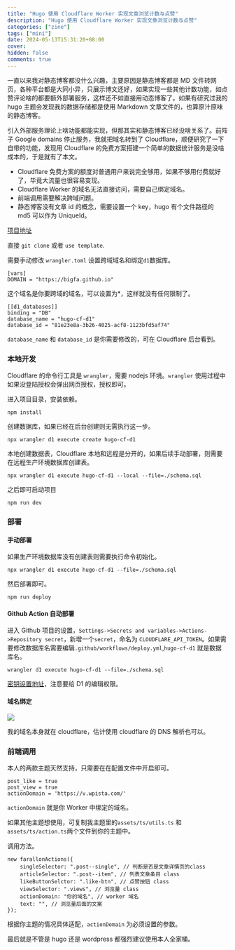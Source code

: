 ```yaml
---
title: "Hugo 使用 Cloudflare Worker 实现文章浏览计数与点赞"
description: "Hugo 使用 Cloudflare Worker 实现文章浏览计数与点赞"
categories: ["zine"]
tags: ["mini"]
date: 2024-05-13T15:31:20+08:00
cover:
hidden: false
comments: true
---
```


一直以来我对静态博客都没什么兴趣，主要原因是静态博客都是 MD 文件转网页，各种平台都是大同小异，只展示博文还好，如果实现一些其他计数功能，如点赞评论啥的都要额外部署服务，这样还不如直接用动态博客了。如果有研究过我的 hugo 主题会发现我的数据存储都是使用 Markdown 文章文件的，也算原汁原味的静态博客。

引入外部服务理论上啥功能都能实现，但那其实和静态博客已经没啥关系了。前阵子 Google domains 停止服务，我就把域名转到了 Cloudflare，顺便研究了一下自带的功能，发现用 Cloudflare 的免费方案搭建一个简单的数据统计服务是没啥成本的，于是就有了本文。

-   Cloudflare 免费方案的额度对普通用户来说完全够用，如果不够用付费就好了，毕竟大流量也很容易变现。
-   Cloudflare Worker 的域名无法直接访问，需要自己绑定域名。
-   前端调用需要解决跨域问题。
-   静态博客没有文章 id 的概念，需要设置一个 key，hugo 有个文件路径的 md5 可以作为 UniqueId。

[项目地址](https://github.com/bigfa/hugo-cf-worker)

直接 `git clone` 或者 `use template`.

需要手动修改 `wrangler.toml` 设置跨域域名和绑定`d1`数据库。

```
[vars]
DOMAIN = "https://bigfa.github.io"
```

这个域名是你要跨域的域名，可以设置为\*，这样就没有任何限制了。

```
[[d1_databases]]
binding = "DB"
database_name = "hugo-cf-d1"
database_id = "81e23e8a-3b26-4025-acf8-1123bfd5af74"
```

`database_name` 和 `database_id` 是你需要修改的，可在 Cloudflare 后台看到。

### 本地开发

Cloudflare 的命令行工具是 `wrangler`，需要 nodejs 环境。`wrangler` 使用过程中如果没登陆授权会弹出网页授权，授权即可。

进入项目目录，安装依赖。

```
npm install
```

创建数据库，如果已经在后台创建则无需执行这一步。

```
npx wrangler d1 execute create hugo-cf-d1
```

本地创建数据表，Cloudflare 本地和远程是分开的，如果后续手动部署，则需要在远程生产环境数据库创建表。

```
npx wrangler d1 execute hugo-cf-d1 --local --file=./schema.sql
```

之后即可启动项目

```
npm run dev
```

### 部署

#### 手动部署

如果生产环境数据库没有创建表则需要执行命令初始化。

```
npx wrangler d1 execute hugo-cf-d1 --file=./schema.sql
```

然后部署即可。

```
npm run deploy
```

#### Github Action 自动部署

进入 Github 项目的设置，`Settings->Secrets and variables->Actions->Repository secret`，新增一个`secret`，命名为 `CLOUDFLARE_API_TOKEN`。如果需要修改数据库名需要编辑`.github/workflows/deploy.yml`,`hugo-cf-d1` 就是数据库名。

```
wrangler d1 execute hugo-cf-d1 --file=./schema.sql
```

[密钥设置地址](https://dash.cloudflare.com/profile/api-tokens)，注意要给 D1 的编辑权限。

#### 域名绑定

![](//static.fatesinger.com/2024/05/xm2jaov6erphd72a.png)

我的域名本身就在 cloudflare，估计使用 cloudflare 的 DNS 解析也可以。

### 前端调用

本人的两款主题天然支持，只需要在在配置文件中开启即可。

```
post_like = true
post_view = true
actionDomain = 'https://v.wpista.com/'
```

`actionDomain` 就是你 Worker 中绑定的域名。

如果其他主题想使用，可复制我主题里的`assets/ts/utils.ts` 和`assets/ts/action.ts`两个文件到你的主题中。

调用方法。

```
new farallonActions({
    singleSelector: ".post--single", // 判断是否是文章详情页的class
    articleSelector: ".post--item", // 列表文章条目 class
    likeButtonSelctor: ".like-btn", // 点赞按钮 class
    viewSelector: ".views", // 浏览量 class
    actionDomain: "你的域名", // worker 域名
    text: "", // 浏览量后面的文案
});

```

根据你主题的情况具体适配，`actionDomain` 为必须设置的参数。

最后就是不管是 hugo 还是 wordpress 都强烈建议使用本人全家桶。
